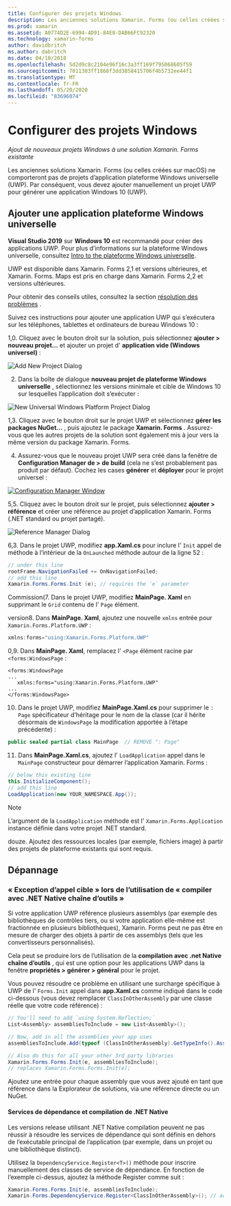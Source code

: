 ```yaml
---
title: Configurer des projets Windows
description: Les anciennes solutions Xamarin. Forms (ou celles créées sur macOS) n’ont pas de projets plateforme Windows universelle. cet article explique donc comment ajouter un nouveau projet UWP à une solution Xamarin. Forms existante.
ms.prod: xamarin
ms.assetid: A0774D2E-6994-4D91-84E8-DAB66FC92320
ms.technology: xamarin-forms
author: davidbritch
ms.author: dabritch
ms.date: 04/10/2018
ms.openlocfilehash: 5d2d9c8c2104e96f16c3a3ff169f795068605f59
ms.sourcegitcommit: 7011303ff1868f3dd3858415706f4b5732ee44f1
ms.translationtype: MT
ms.contentlocale: fr-FR
ms.lasthandoff: 05/20/2020
ms.locfileid: "83696074"
---
```

# <a name="setup-windows-projects"></a>Configurer des projets Windows

_Ajout de nouveaux projets Windows à une solution Xamarin. Forms existante_

Les anciennes solutions Xamarin. Forms (ou celles créées sur macOS) ne comporteront pas de projets d’application plateforme Windows universelle (UWP). Par conséquent, vous devez ajouter manuellement un projet UWP pour générer une application Windows 10 (UWP).

## <a name="add-a-universal-windows-platform-app"></a>Ajouter une application plateforme Windows universelle

**Visual Studio 2019** sur **Windows 10** est recommandé pour créer des applications UWP. Pour plus d’informations sur la plateforme Windows universelle, consultez [Intro to the plateforme Windows universelle](/windows/uwp/get-started/universal-application-platform-guide/).

UWP est disponible dans Xamarin. Forms 2,1 et versions ultérieures, et Xamarin. Forms. Maps est pris en charge dans Xamarin. Forms 2,2 et versions ultérieures.

Pour obtenir des conseils utiles, consultez la section <a href="#troubleshooting">résolution des problèmes</a> .

Suivez ces instructions pour ajouter une application UWP qui s’exécutera sur les téléphones, tablettes et ordinateurs de bureau Windows 10 :

 1,0. Cliquez avec le bouton droit sur la solution, puis sélectionnez **ajouter > nouveau projet...** et ajouter un projet d' **application vide (Windows universel)** :

  ![](universal-images/add-wu.png "Add New Project Dialog")

 2. Dans la boîte de dialogue **nouveau projet de plateforme Windows universelle** , sélectionnez les versions minimale et cible de Windows 10 sur lesquelles l’application doit s’exécuter :

  ![](universal-images/target-version.png "New Universal Windows Platform Project Dialog")

 1,3. Cliquez avec le bouton droit sur le projet UWP et sélectionnez **gérer les packages NuGet...** , puis ajoutez le package **Xamarin. Forms** . Assurez-vous que les autres projets de la solution sont également mis à jour vers la même version du package Xamarin. Forms.

 4. Assurez-vous que le nouveau projet UWP sera créé dans la fenêtre de **Configuration Manager de > de build** (cela ne s’est probablement pas produit par défaut). Cochez les cases **générer** et **déployer** pour le projet universel :

  [![](universal-images/configuration-sml.png "Configuration Manager Window")](universal-images/configuration.png#lightbox "Configuration Manager Window")

 5,5. Cliquez avec le bouton droit sur le projet, puis sélectionnez **ajouter > référence** et créer une référence au projet d’application Xamarin. Forms (.NET standard ou projet partagé).

  ![](universal-images/addref-sml.png "Reference Manager Dialog")

 6,3. Dans le projet UWP, modifiez **app.Xaml.cs** pour inclure l' `Init` appel de méthode à l’intérieur de la `OnLaunched` méthode autour de la ligne 52 :

```csharp
// under this line
rootFrame.NavigationFailed += OnNavigationFailed;
// add this line
Xamarin.Forms.Forms.Init (e); // requires the `e` parameter
```

 Commission(7. Dans le projet UWP, modifiez **MainPage. Xaml** en supprimant le `Grid` contenu de l' `Page` élément.

 version8. Dans **MainPage. Xaml**, ajoutez une nouvelle `xmlns` entrée pour `Xamarin.Forms.Platform.UWP` :

```csharp
xmlns:forms="using:Xamarin.Forms.Platform.UWP"
```

 0,9. Dans **MainPage. Xaml**, remplacez l' `<Page` élément racine par `<forms:WindowsPage` :

```xaml
<forms:WindowsPage
...
   xmlns:forms="using:Xamarin.Forms.Platform.UWP"
...
</forms:WindowsPage>
```

 10. Dans le projet UWP, modifiez **MainPage.Xaml.cs** pour supprimer le `: Page` spécificateur d’héritage pour le nom de la classe (car il hérite désormais de `WindowsPage` la modification apportée à l’étape précédente) :

```csharp
public sealed partial class MainPage  // REMOVE ": Page"
```

 11. Dans **MainPage.Xaml.cs**, ajoutez l' `LoadApplication` appel dans le `MainPage` constructeur pour démarrer l’application Xamarin. Forms :

```csharp
// below this existing line
this.InitializeComponent();
// add this line
LoadApplication(new YOUR_NAMESPACE.App());
```

> [!NOTE]
> L’argument de la `LoadApplication` méthode est l' `Xamarin.Forms.Application` instance définie dans votre projet .NET standard.

<!--
11 . Double-click **Package.appxmanifest** to set these capabilities
  that are often required:

  Capabilities set:

  * Internet (Client)
  * Location
-->

douze. Ajoutez des ressources locales (par exemple, fichiers image) à partir des projets de plateforme existants qui sont requis.

## <a name="troubleshooting"></a>Dépannage

<a name="target-invocation-exception" />

### <a name="target-invocation-exception-when-using-compile-with-net-native-tool-chain"></a>« Exception d’appel cible » lors de l’utilisation de « compiler avec .NET Native chaîne d’outils »

Si votre application UWP référence plusieurs assemblys (par exemple des bibliothèques de contrôles tiers, ou si votre application elle-même est fractionnée en plusieurs bibliothèques), Xamarin. Forms peut ne pas être en mesure de charger des objets à partir de ces assemblys (tels que les convertisseurs personnalisés).

Cela peut se produire lors de l’utilisation de la **compilation avec .net Native chaîne d’outils** , qui est une option pour les applications UWP dans la fenêtre **propriétés > générer > général** pour le projet.

Vous pouvez résoudre ce problème en utilisant une surcharge spécifique à UWP de l' `Forms.Init` appel dans **app.Xaml.cs** comme indiqué dans le code ci-dessous (vous devez remplacer `ClassInOtherAssembly` par une classe réelle que votre code référence) :

```csharp
// You'll need to add `using System.Reflection;`
List<Assembly> assembliesToInclude = new List<Assembly>();

// Now, add in all the assemblies your app uses
assembliesToInclude.Add(typeof (ClassInOtherAssembly).GetTypeInfo().Assembly);

// Also do this for all your other 3rd party libraries
Xamarin.Forms.Forms.Init(e, assembliesToInclude);
// replaces Xamarin.Forms.Forms.Init(e);
```

Ajoutez une entrée pour chaque assembly que vous avez ajouté en tant que référence dans la Explorateur de solutions, via une référence directe ou un NuGet.

#### <a name="dependency-services-and-net-native-compilation"></a>Services de dépendance et compilation de .NET Native

Les versions release utilisant .NET Native compilation peuvent ne pas réussir à résoudre les services de dépendance qui sont définis en dehors de l’exécutable principal de l’application (par exemple, dans un projet ou une bibliothèque distinct).

Utilisez la `DependencyService.Register<T>()` méthode pour inscrire manuellement des classes de service de dépendance. En fonction de l’exemple ci-dessus, ajoutez la méthode Register comme suit :

```csharp
Xamarin.Forms.Forms.Init(e, assembliesToInclude);
Xamarin.Forms.DependencyService.Register<ClassInOtherAssembly>(); // add this
```
